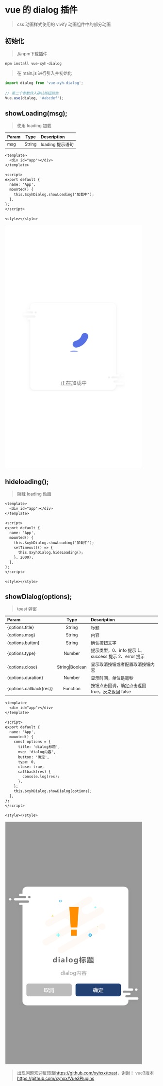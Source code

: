 # vue 的 dialog 插件

> css 动画样式使用的 vivify 动画组件中的部分动画

## 初始化

> 从npm下载插件

``` 
npm install vue-xyh-dialog
```

> 在 main.js 进行引入并初始化

```javascript
import dialog from 'vue-xyh-dialog';

// 第二个参数传入确认按钮颜色
Vue.use(dialog, '#abcdef');
```

## showLoading(msg);

> 使用 loading 加载

| Param |  Type  | Description      |
| :---- | :----: | :--------------- |
| msg   | String | loading 提示语句 |

```vue
<template>
  <div id="app"></div>
</template>

<script>
export default {
  name: 'App',
  mounted() {
    this.$xyhDialog.showLoading('加载中');
  },
};
</script>

<style></style>
```
![avatar](./xyhToast/img/preview/loading.png)

## hideloading();

> 隐藏 loading 动画

```vue
<template>
  <div id="app"></div>
</template>

<script>
export default {
  name: 'App',
  mounted() {
    this.$xyhDialog.showLoading('加载中');
    setTimeout(() => {
      this.$xyhDialog.hideLoading();
    }, 2000);
  },
};
</script>

<style></style>
```

## showDialog(options);

> toast 弹窗

| Param                   |      Type       | Description                                          |
| :---------------------- | :-------------: | :--------------------------------------------------- |
| {options.title}         |     String      | 标题                                                 |
| {options.msg}           |     String      | 内容                                                 |
| {options.button}        |     String      | 确认按钮文字                                         |
| {options.type}          |     Number      | 提示类型，0、info 提示 1、success 提示 2、error 提示 |
| {options.close}         | String\|Boolean | 显示取消按钮或者配置取消按钮内容                     |
| {options.duration}      |     Number      | 显示时间，单位是毫秒                                    |
| {options.callback(res)} |    Function     | 按钮点击回调，确定点击返回 true，反之返回 false      |

```vue
<template>
  <div id="app"></div>
</template>

<script>
export default {
  name: 'App',
  mounted() {
    const options = {
      title: 'dialog标题',
      msg: 'dialog内容',
      button: '确定',
      type: 0,
      close: true,
      callback(res) {
        console.log(res);
      },
    };
    this.$xyhDialog.showDialog(options);
  },
};
</script>

<style></style>
```

![avatar](./xyhToast/img/preview/dialog.png)



> 出现问题欢迎反馈至<https://github.com/xyhxx/toast>，谢谢！
> vue3版本<https://github.com/xyhxx/Vue3Plugins>
